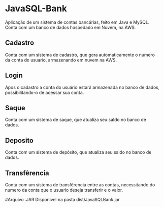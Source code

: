 # JavaSQL-Bank
Aplicação de um sistema de contas bancárias, feito em Java e MySQL.
Conta com um banco de dados hospedado em Nuvem, na AWS.

## Cadastro
Conta com um sistema de cadastro, que gera automaticamente o numero da conta do usuario, armazenando em nuvem na AWS.
## Login
Apos o cadastro a conta do usuário estará armazenada no banco de dados, possibilitando-o de acessar sua conta.
## Saque
Conta com um sistema de saque, que atualiza seu saldo no banco de dados.
## Deposito
Conta com um sistema de depósito, que atualiza seu saldo no banco de dados.
## Transfêrencia
Conta com um sistema de transfêrencia entre as contas, necessitando do numero da conta que o usuario deseja transferir e o valor.

#Arquivo .JAR
Disponivel na pasta dist/JavaSQLBank.jar

